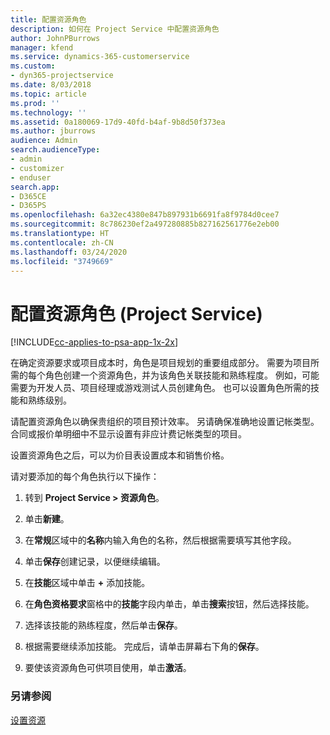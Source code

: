 ```yaml
---
title: 配置资源角色
description: 如何在 Project Service 中配置资源角色
author: JohnPBurrows
manager: kfend
ms.service: dynamics-365-customerservice
ms.custom:
- dyn365-projectservice
ms.date: 8/03/2018
ms.topic: article
ms.prod: ''
ms.technology: ''
ms.assetid: 0a180069-17d9-40fd-b4af-9b8d50f373ea
ms.author: jburrows
audience: Admin
search.audienceType:
- admin
- customizer
- enduser
search.app:
- D365CE
- D365PS
ms.openlocfilehash: 6a32ec4380e847b897931b6691fa8f9784d0cee7
ms.sourcegitcommit: 8c786230ef2a497280885b827162561776e2eb00
ms.translationtype: HT
ms.contentlocale: zh-CN
ms.lasthandoff: 03/24/2020
ms.locfileid: "3749669"
---
```

# <a name="configure-resource-roles-project-service"></a>配置资源角色 (Project Service)

[!INCLUDE[cc-applies-to-psa-app-1x-2x](../includes/cc-applies-to-psa-app-1x-2x.md)]

在确定资源要求或项目成本时，角色是项目规划的重要组成部分。 需要为项目所需的每个角色创建一个资源角色，并为该角色关联技能和熟练程度。 例如，可能需要为开发人员、项目经理或游戏测试人员创建角色。 也可以设置角色所需的技能和熟练级别。  
  
 请配置资源角色以确保贵组织的项目预计效率。  另请确保准确地设置记帐类型。 合同或报价单明细中不显示设置有非应计费记帐类型的项目。  
  
 设置资源角色之后，可以为价目表设置成本和销售价格。  
  
 请对要添加的每个角色执行以下操作：  
  
1.  转到 **Project Service > 资源角色**。  
  
2.  单击**新建**。  
  
3.  在**常规**区域中的**名称**内输入角色的名称，然后根据需要填写其他字段。  
  
4.  单击**保存**创建记录，以便继续编辑。  
  
5.  在**技能**区域中单击 **+** 添加技能。  
  
6.  在**角色资格要求**窗格中的**技能**字段内单击，单击**搜索**按钮，然后选择技能。  
  
7.  选择该技能的熟练程度，然后单击**保存**。  
  
8.  根据需要继续添加技能。 完成后，请单击屏幕右下角的**保存**。  
  
9. 要使该资源角色可供项目使用，单击**激活**。  
  
### <a name="see-also"></a>另请参阅  
 [设置资源](../project-service/set-up-resources.md)
